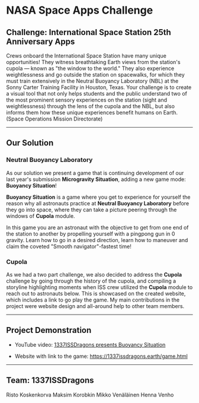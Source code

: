 # NASA Space Apps Challenge

## Challenge: International Space Station 25th Anniversary Apps

Crews onboard the International Space Station have many unique opportunities! They witness breathtaking Earth views from the station's cupola — known as "the window to the world." ​​They also experience weightlessness and go outside the station on spacewalks, for which they must train extensively in the Neutral Buoyancy Laboratory (NBL) at the Sonny Carter Training Facility in Houston, Texas. Your challenge is to create a visual tool that not only helps students and the public understand two of the most prominent sensory experiences on the station (sight and weightlessness) through the lens of the cupola and the NBL, but also informs them how these unique experiences benefit humans on Earth. (Space Operations Mission Directorate)

---

## Our Solution

### Neutral Buoyancy Laboratory

As our solution we present a game that is continuing development of our last year's submission **Microgravity Situation**, adding a new game mode: **Buoyancy Situation**!

**Buoyancy Situation** is a game where you get to experience for yourself the reason why all astronauts practice at **Neutral Buoyancy Laboratory** before they go into space, where they can take a picture peering through the windows of **Cupola** module.

In this game you are an astronaut with the objective to get from one end of the station to another by propelling yourself with a pingpong gun in 0 gravity. Learn how to go in a desired direction, learn how to maneuver and claim the coveted "Smooth navigator"-fastest time!

### Cupola

As we had a two part challenge, we also decided to address the **Cupola** challenge by going through the history of the cupola, and compiling a storyline highlighting moments when ISS crew utilized the **Cupola** module to reach out to astronauts below. This is showcased on the created website, which includes a link to go play the game. My main contributions in the project were website design and all-around help to other team members.

---

## Project Demonstration

- YouTube video: <a href="https://youtu.be/-fh3i7CEMRM">1337ISSDragons presents Buoyancy Situation</a>

- Website with link to the game: <a href="https://1337issdragons.earth/game.html">https://1337issdragons.earth/game.html</a>

---

## Team: 1337ISSDragons

Risto Koskenkorva
Maksim Korobkin
Mikko Venäläinen
Henna Venho
